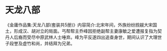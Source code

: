# 天龙八部

《金庸作品集:天龙八部(套装共5册)》内容简介:北宋年间，外族纷纷觊觎大宋国土，形成汉、胡对立的局面。丐帮帮主乔峰因拒绝副帮主妻康敏之爱遭报复指为契丹人后裔而受尽中原武林人士唾弃。峰为平反遂四出追查身世，期间认识了大理世子段誉及虚竹和尚，并结拜为兄弟。